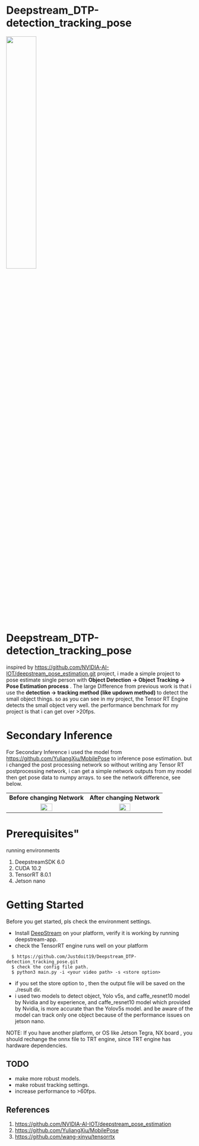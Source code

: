 # Deepstream_DTP-detection_tracking_pose

<img width="40%" src="https://user-images.githubusercontent.com/51946218/148735430-1c1452d7-0691-4f66-bb2f-d244ac15ad96.gif"/>



# Deepstream_DTP-detection_tracking_pose #
inspired by https://github.com/NVIDIA-AI-IOT/deepstream_pose_estimation.git project, i made a simple project to pose estimate single person with <b>Object Detection -> Object Tracking -> Pose Estimation process</b> . The large Difference from previous work is that i use the <b>detection -> tracking method (like updown method) </b> to detect the small object things. so as you can see in my project, the Tensor RT Engine detects the small object very well. the performance benchmark for my project is that i can get over >20fps. 



# Secondary Inference #
For Secondary Inference i used the model from https://github.com/YuliangXiu/MobilePose to inference pose estimation. but i changed the post processing network so without writing any Tensor RT postprocessing network, i can get a simple network outputs from my model then get pose data to numpy arrays. to see the network difference, see below.
<table>
  <tr>
    <td align=center><b>Before changing Network</b></td>
    <td align=center><b>After changing Network</b></td>
  </tr>
  <tr>
    <td align="center"><img width="40%" img src="https://user-images.githubusercontent.com/51946218/148738976-bf42de7f-63b1-4a1f-839b-bfc44ffd794d.jpg"></td>
    <td align="center"><img width="40%" img src="https://user-images.githubusercontent.com/51946218/148739178-432ac769-01fd-40c8-89e1-cc80832c7335.jpg"></td>
  </tr>
 </table>



# Prerequisites"
running environments
 1. DeepstreamSDK 6.0
 2. CUDA 10.2
 3. TensorRT 8.0.1
 4. Jetson nano



# Getting Started #
Before you get started, pls check the environment settings. 
- Install [DeepStream](https://developer.nvidia.com/deepstream-sdk) on your platform, verify it is working by running deepstream-app.
- check the TensorRT engine runs well on your platform

```
  $ https://github.com/Justdoit19/Deepstream_DTP-detection_tracking_pose.git
  $ check the config file path.
  $ python3 main.py -i <your video path> -s <store option>
```

- if you set the store option to <true>, then the output file will be saved on the ./result dir.
- i used two models to detect object, Yolo v5s, and caffe_resnet10 model by Nvidia and by experience, and caffe_resnet10 model which provided by Nvidia, is more accurate than the Yolov5s model. and be aware of the model can track only one object because of the performance issues on jetson nano.
  
NOTE: If you have another platform, or OS like Jetson Tegra, NX board , you should rechange the onnx file to TRT engine, since TRT engine has hardware dependencies. 
  
  
## TODO
- make more robust models.
- make robust tracking settings.
- increase performance to >60fps.
  
  
## References
  1. https://github.com/NVIDIA-AI-IOT/deepstream_pose_estimation
  2. https://github.com/YuliangXiu/MobilePose
  3. https://github.com/wang-xinyu/tensorrtx
